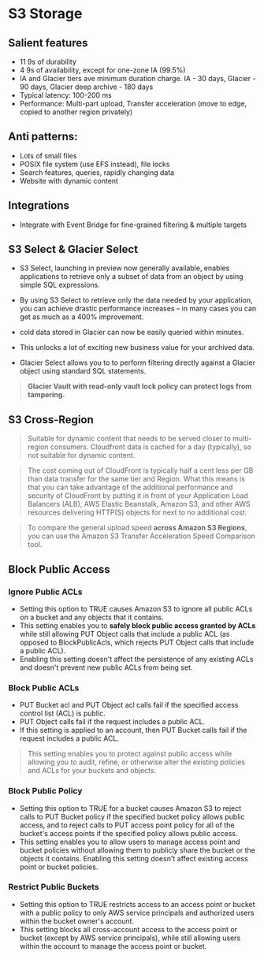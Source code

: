 # S3 Storage

## Salient features
- 11 9s of durability
- 4 9s of availability, except for one-zone IA (99.5%)
- IA and Glacier tiers ave minimum duration charge. IA - 30 days, Glacier - 90 days, Glacier deep archive - 180 days 
- Typical latency: 100-200 ms
- Performance: Multi-part upload, Transfer acceleration (move to edge, copied to another region privately)

## Anti patterns:
- Lots of small files
- POSIX file system (use EFS instead), file locks
- Search features, queries, rapidly changing data
- Website with dynamic content

## Integrations
- Integrate with Event Bridge for fine-grained filtering & multiple targets

## S3 Select & Glacier Select
- S3 Select, launching in preview now generally available, enables applications to retrieve only a subset of data from an object by using simple SQL expressions. 
- By using S3 Select to retrieve only the data needed by your application, you can achieve drastic performance increases – in many cases you can get as much as a 400% improvement.

- cold data stored in Glacier can now be easily queried within minutes.
- This unlocks a lot of exciting new business value for your archived data. 
- Glacier Select allows you to to perform filtering directly against a Glacier object using standard SQL statements.

> **Glacier Vault with read-only vault lock policy can protect logs from tampering.**

## S3 Cross-Region

> Suitable for dynamic content that needs to be served closer to multi-region consumers. Cloudfront data is cached for a day (typically), so not suitable for dynamic content.

> The cost coming out of CloudFront is typically half a cent less per GB than data transfer for the same tier and Region. 
> What this means is that you can take advantage of the additional performance and security of CloudFront by putting it in front of your Application Load Balancers (ALB), AWS Elastic Beanstalk, Amazon S3, and other AWS resources delivering HTTP(S) objects for next to no additional cost.

> To compare the general upload speed **across Amazon S3 Regions**, you can use the Amazon S3 Transfer Acceleration Speed Comparison tool.

## Block Public Access

### Ignore Public ACLs
- Setting this option to TRUE causes Amazon S3 to ignore all public ACLs on a bucket and any objects that it contains. 
- This setting enables you to **safely block public access granted by ACLs** while still allowing PUT Object calls that include a public ACL (as opposed to BlockPublicAcls, which rejects PUT Object calls that include a public ACL). 
- Enabling this setting doesn't affect the persistence of any existing ACLs and doesn't prevent new public ACLs from being set.

### Block Public ACLs
- PUT Bucket acl and PUT Object acl calls fail if the specified access control list (ACL) is public.
- PUT Object calls fail if the request includes a public ACL.
- If this setting is applied to an account, then PUT Bucket calls fail if the request includes a public ACL.

> This setting enables you to protect against public access while allowing you to audit, refine, or otherwise alter the existing policies and ACLs for your buckets and objects.

### Block Public Policy
- Setting this option to TRUE for a bucket causes Amazon S3 to reject calls to PUT Bucket policy if the specified bucket policy allows public access, and to reject calls to PUT access point policy for all of the bucket's access points if the specified policy allows public access. 
- This setting enables you to allow users to manage access point and bucket policies without allowing them to publicly share the bucket or the objects it contains. Enabling this setting doesn't affect existing access point or bucket policies.

### Restrict Public Buckets
- Setting this option to TRUE restricts access to an access point or bucket with a public policy to only AWS service principals and authorized users within the bucket owner's account. 
- This setting blocks all cross-account access to the access point or bucket (except by AWS service principals), while still allowing users within the account to manage the access point or bucket.
